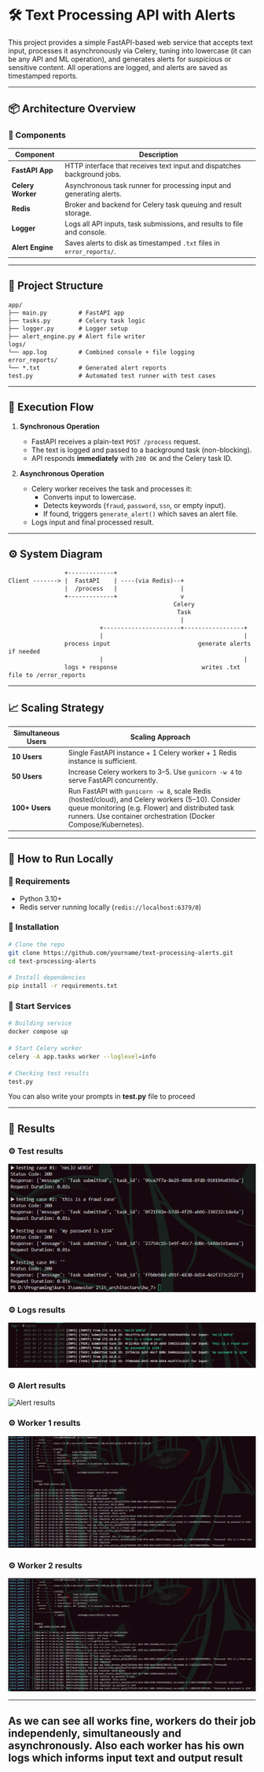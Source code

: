 # 🛠 Text Processing API with Alerts

This project provides a simple FastAPI-based web service that accepts text input, processes it asynchronously via Celery, tuning into lowercase (it can be any API and ML operation), and generates alerts for suspicious or sensitive content. All operations are logged, and alerts are saved as timestamped reports.

---

## 📦 Architecture Overview

### 🧩 Components

| Component        | Description                                                                 |
|------------------|-----------------------------------------------------------------------------|
| **FastAPI App**  | HTTP interface that receives text input and dispatches background jobs.     |
| **Celery Worker**| Asynchronous task runner for processing input and generating alerts.        |
| **Redis**        | Broker and backend for Celery task queuing and result storage.              |
| **Logger**       | Logs all API inputs, task submissions, and results to file and console.     |
| **Alert Engine** | Saves alerts to disk as timestamped `.txt` files in `error_reports/`.       |

---

## 📂 Project Structure

```text
app/
├── main.py         # FastAPI app
├── tasks.py        # Celery task logic
├── logger.py       # Logger setup
├── alert_engine.py # Alert file writer
logs/
└── app.log         # Combined console + file logging
error_reports/
└── *.txt           # Generated alert reports
test.py             # Automated test runner with test cases
```

---


## 🔄 Execution Flow

1. **Synchronous Operation**
   - FastAPI receives a plain-text `POST /process` request.
   - The text is logged and passed to a background task (non-blocking).
   - API responds **immediately** with `200 OK` and the Celery task ID.

2. **Asynchronous Operation**
   - Celery worker receives the task and processes it:
     - Converts input to lowercase.
     - Detects keywords (`fraud`, `password`, `ssn`, or empty input).
     - If found, triggers `generate_alert()` which saves an alert file.
   - Logs input and final processed result.

---

## ⚙️ System Diagram

```text
                +-------------+
Client -------> |  FastAPI    | ----(via Redis)--+
                |  /process   |                  |
                +-------------+                  v
                                               Celery
                                                Task
                                                 |
                          +----------------------+-----------------+
                          |                                        |
                process input                         generate alerts if needed
                          |                                        |
                logs + response                        writes .txt file to /error_reports
```

---

## 📈 Scaling Strategy

| Simultaneous Users | Scaling Approach                                                                 |
|--------------------|-----------------------------------------------------------------------------------|
| **10 Users**       | Single FastAPI instance + 1 Celery worker + 1 Redis instance is sufficient.       |
| **50 Users**       | Increase Celery workers to 3–5. Use `gunicorn -w 4` to serve FastAPI concurrently.|
| **100+ Users**     | Run FastAPI with `gunicorn -w 8`, scale Redis (hosted/cloud), and Celery workers (5–10). Consider queue monitoring (e.g. Flower) and distributed task runners. Use container orchestration (Docker Compose/Kubernetes). |

---

## 🚀 How to Run Locally

### 🔧 Requirements

- Python 3.10+
- Redis server running locally (`redis://localhost:6379/0`)

### 🔨 Installation

```bash
# Clone the repo
git clone https://github.com/yourname/text-processing-alerts.git
cd text-processing-alerts

# Install dependencies
pip install -r requirements.txt

```
### 🔌 Start Services

```bash
# Building service
docker compose up

# Start Celery worker
celery -A app.tasks worker --loglevel=info

# Checking test results
test.py
```
You can also write your prompts in **test.py** file to proceed


---
## 🧪 Results

### ⚙️ Test results
![Test results](images/test.png)

### ⚙️ Logs results
![Logs results](images/logs.png)

### ⚙️ Alert results
![Alert results](images/alert.png)

### ⚙️ Worker 1 results
![Worker 1 results](images/worker_1.png)

### ⚙️ Worker 2 results
![Worker 2 results](images/worker_2.png)

---
As we can see all works fine, workers do their job independenly, simultaneously and asynchronously. Also each worker has his own logs which informs input text and output result
---
